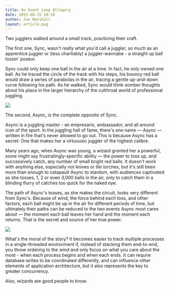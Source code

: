 ```yaml
---
title: An Event Loop Allegory
date: 2015-08-25 18:18
author: Joe Marshall
layout: article.pug
---
```


Two jugglers walked around a small track, practicing their craft.

The first one, Sync, wasn't really what you'd call a juggler, so much as an apprentice juggler or (less charitably) a juggler-wannabe - a straight up ball tossin' poseur.

Sync could only keep one ball in the air at a time. In fact, he only owned one ball. As he traced the circle of the track with his steps, his bouncy red ball would draw a series of parabolas in the air, tracing a gentle up-and-down curve following his path. As he walked, Sync would think somber thoughts about his place in the larger hierarchy of the cutthroat world of professional juggling.

![](http://i.imgur.com/4O3wxly.jpg)

The second, Async, is the complete opposite of Sync. 

Async is a juggling master - an empresario, ambassador, and all around icon of the sport. In the juggling hall of fame, there's one name — Async — written in fire that's never allowed to go out. This is because Async has a secret: One that makes her a virtuousic juggler of the highest calibre.

Many years ago, when Async was young, a wizard granted her a powerful, some might say frustratingly-specific ability — the power to toss up, and successively catch, any number of small bright red balls. It doesn't work with anything else, especially not knives or tiki torches, but it's still been more than enough to catapault Async to stardom, with audiences captivated as she tosses, 1, 2 or even 3,000 balls in the air, only to catch them in a blinding flurry of catches too quick for the naked eye.

The path of Async's tosses, as she makes the circuit, looks very different from Sync's. Because of wind, the force behind each toss, and other factors, each ball might be up in the air for different periods of time, but ultimately their paths can be reduced to the two events Async most cares about — the moment each ball leaves her hand and the moment each returns. That is the secret and source of her true power.

![](http://i.imgur.com/VAy1Rmr.jpg)

What's the moral of the story? It becomes easier to track multiple processes in a single-threaded environment if, instead of stacking them end-to-end, you throw ordering to the wind and only focus on what you care about the most - when each process begins and when each ends. It can require database writes to be coordinated differently, and can influence other elements of application architecture, but it also represents the key to greater concurrency.

Also, wizards are good people to know.